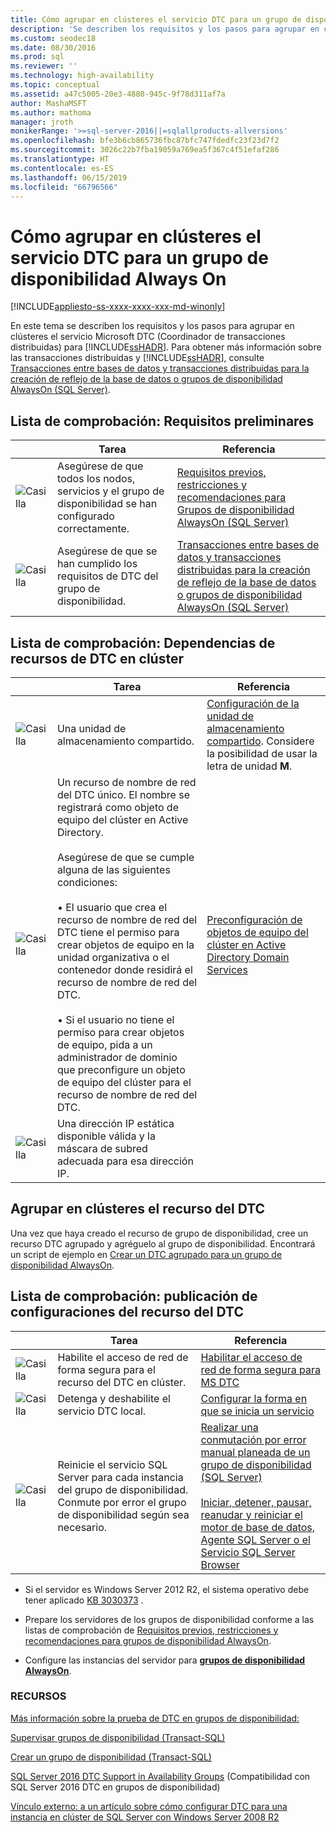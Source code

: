 ```yaml
---
title: Cómo agrupar en clústeres el servicio DTC para un grupo de disponibilidad
description: 'Se describen los requisitos y los pasos para agrupar en clústeres el servicio Coordinador de transacciones distribuidas (DTC) de Microsoft para un grupo de disponibilidad Always On. '
ms.custom: seodec18
ms.date: 08/30/2016
ms.prod: sql
ms.reviewer: ''
ms.technology: high-availability
ms.topic: conceptual
ms.assetid: a47c5005-20e3-4880-945c-9f78d311af7a
author: MashaMSFT
ms.author: mathoma
manager: jroth
monikerRange: '>=sql-server-2016||=sqlallproducts-allversions'
ms.openlocfilehash: bfe3b6cb865736fbc87bfc747fdedfc23f23d7f2
ms.sourcegitcommit: 3026c22b7fba19059a769ea5f367c4f51efaf286
ms.translationtype: HT
ms.contentlocale: es-ES
ms.lasthandoff: 06/15/2019
ms.locfileid: "66796566"
---
```

# <a name="how-to-cluster-the-dtc-service-for-an-always-on-availability-group"></a>Cómo agrupar en clústeres el servicio DTC para un grupo de disponibilidad Always On

[!INCLUDE[appliesto-ss-xxxx-xxxx-xxx-md-winonly](../../../includes/appliesto-ss-xxxx-xxxx-xxx-md-winonly.md)]

En este tema se describen los requisitos y los pasos para agrupar en clústeres el servicio Microsoft DTC (Coordinador de transacciones distribuidas) para [!INCLUDE[ssHADR](../../../includes/sshadr-md.md)]. Para obtener más información sobre las transacciones distribuidas y [!INCLUDE[ssHADR](../../../includes/sshadr-md.md)], consulte [Transacciones entre bases de datos y transacciones distribuidas para la creación de reflejo de la base de datos o grupos de disponibilidad AlwaysOn (SQL Server)](../../../database-engine/availability-groups/windows/transactions-always-on-availability-and-database-mirroring.md).

 ## <a name="checklist-preliminary-requirements"></a>Lista de comprobación: Requisitos preliminares

||Tarea|Referencia|  
|------|-----------------|----------|  
|![Casilla](../../../database-engine/availability-groups/windows/media/checkboxemptycenterxtraspacetopandright.gif "Casilla")|Asegúrese de que todos los nodos, servicios y el grupo de disponibilidad se han configurado correctamente.|[Requisitos previos, restricciones y recomendaciones para Grupos de disponibilidad AlwaysOn (SQL Server)](../../../database-engine/availability-groups/windows/prereqs-restrictions-recommendations-always-on-availability.md)|
|![Casilla](../../../database-engine/availability-groups/windows/media/checkboxemptycenterxtraspacetopandright.gif "Casilla")|Asegúrese de que se han cumplido los requisitos de DTC del grupo de disponibilidad.|[Transacciones entre bases de datos y transacciones distribuidas para la creación de reflejo de la base de datos o grupos de disponibilidad AlwaysOn (SQL Server)](../../../database-engine/availability-groups/windows/transactions-always-on-availability-and-database-mirroring.md)

## <a name="checklist-clustered-dtc-resource-dependencies"></a>Lista de comprobación: Dependencias de recursos de DTC en clúster

||Tarea|Referencia|  
|------|-----------------|----------|  
|![Casilla](../../../database-engine/availability-groups/windows/media/checkboxemptycenterxtraspacetopandright.gif "Casilla")|Una unidad de almacenamiento compartido.|[Configuración de la unidad de almacenamiento compartido](https://msdn.microsoft.com/library/cc982358(v=bts.10).aspx). Considere la posibilidad de usar la letra de unidad **M**.|
|![Casilla](../../../database-engine/availability-groups/windows/media/checkboxemptycenterxtraspacetopandright.gif "Casilla")|Un recurso de nombre de red del DTC único.  El nombre se registrará como objeto de equipo del clúster en Active Directory.<br /><br />Asegúrese de que se cumple alguna de las siguientes condiciones:<br /><br />• El usuario que crea el recurso de nombre de red del DTC tiene el permiso para crear objetos de equipo en la unidad organizativa o el contenedor donde residirá el recurso de nombre de red del DTC.<br /><br />• Si el usuario no tiene el permiso para crear objetos de equipo, pida a un administrador de dominio que preconfigure un objeto de equipo del clúster para el recurso de nombre de red del DTC.|[Preconfiguración de objetos de equipo del clúster en Active Directory Domain Services](https://technet.microsoft.com/library/dn466519(v=ws.11).aspx)|
|![Casilla](../../../database-engine/availability-groups/windows/media/checkboxemptycenterxtraspacetopandright.gif "Casilla")|Una dirección IP estática disponible válida y la máscara de subred adecuada para esa dirección IP.||

## <a name="cluster-the-dtc-resource"></a>Agrupar en clústeres el recurso del DTC
Una vez que haya creado el recurso de grupo de disponibilidad, cree un recurso DTC agrupado y agréguelo al grupo de disponibilidad.  Encontrará un script de ejemplo en [Crear un DTC agrupado para un grupo de disponibilidad AlwaysOn](../../../database-engine/availability-groups/windows/create-clustered-dtc-for-an-always-on-availability-group.md).


## <a name="checklist-post-clustered-dtc-resource-configurations"></a>Lista de comprobación: publicación de configuraciones del recurso del DTC

||Tarea|Referencia|  
|------|-----------------|----------|  
|![Casilla](../../../database-engine/availability-groups/windows/media/checkboxemptycenterxtraspacetopandright.gif "Casilla")|Habilite el acceso de red de forma segura para el recurso del DTC en clúster.|[Habilitar el acceso de red de forma segura para MS DTC](https://technet.microsoft.com/library/cc753620(v=ws.10).aspx)|
|![Casilla](../../../database-engine/availability-groups/windows/media/checkboxemptycenterxtraspacetopandright.gif "Casilla")|Detenga y deshabilite el servicio DTC local.|[Configurar la forma en que se inicia un servicio](https://technet.microsoft.com/library/cc755249(v=ws.11).aspx)|
|![Casilla](../../../database-engine/availability-groups/windows/media/checkboxemptycenterxtraspacetopandright.gif "Casilla")|Reinicie el servicio SQL Server para cada instancia del grupo de disponibilidad.  Conmute por error el grupo de disponibilidad según sea necesario.|[Realizar una conmutación por error manual planeada de un grupo de disponibilidad (SQL Server)](../../../database-engine/availability-groups/windows/perform-a-planned-manual-failover-of-an-availability-group-sql-server.md)<br /><br />[Iniciar, detener, pausar, reanudar y reiniciar el motor de base de datos, Agente SQL Server o el Servicio SQL Server Browser](../../../database-engine/configure-windows/start-stop-pause-resume-restart-sql-server-services.md)|

- Si el servidor es Windows Server 2012 R2, el sistema operativo debe tener aplicado [KB 3030373](https://support.microsoft.com/kb/3090973) .

- Prepare los servidores de los grupos de disponibilidad conforme a las listas de comprobación de [Requisitos previos, restricciones y recomendaciones para grupos de disponibilidad AlwaysOn](../../../database-engine/availability-groups/windows/prereqs-restrictions-recommendations-always-on-availability.md).

- Configure las instancias del servidor para [**grupos de disponibilidad AlwaysOn**](../../../database-engine/availability-groups/windows/configuration-of-a-server-instance-for-always-on-availability-groups-sql-server.md).

### <a name="resources"></a>RECURSOS


[Más información sobre la prueba de DTC en grupos de disponibilidad:](https://blogs.technet.microsoft.com/dataplatform/2016/01/25/sql-server-2016-dtc-support-in-availability-groups/)

[Supervisar grupos de disponibilidad (Transact-SQL)](monitor-availability-groups-transact-sql.md)

[Crear un grupo de disponibilidad (Transact-SQL)](create-an-availability-group-transact-sql.md)


[SQL Server 2016 DTC Support in Availability Groups](https://blogs.technet.microsoft.com/dataplatform/2016/01/25/sql-server-2016-dtc-support-in-availability-groups/) (Compatibilidad con SQL Server 2016 DTC en grupos de disponibilidad) 

[Vínculo externo: a un artículo sobre cómo configurar DTC para una instancia en clúster de SQL Server con Windows Server 2008 R2](https://sqlha.com/2013/03/12/how-to-properly-configure-dtc-for-clustered-instances-of-sql-server-with-windows-server-2008-r2/)
